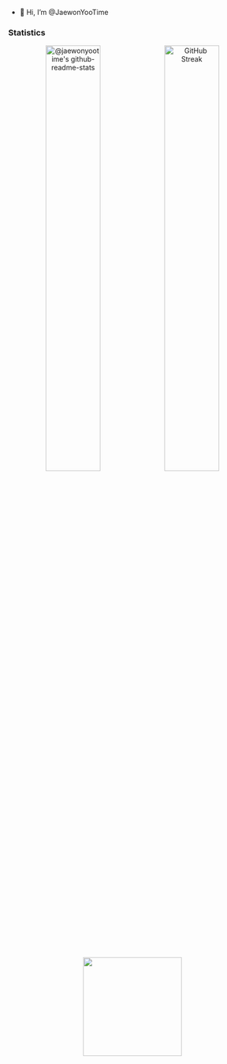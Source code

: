 - 👋 Hi, I’m @JaewonYooTime

### Statistics
<p align="center">
<a href="https://github.com/jaewonyootime"><img src="https://github-readme-stats-one-bice.vercel.app/api?username=jaewonyootime&show_icons=true&count_private=true&role=OWNER,ORGANIZATION_MEMBER,COLLABORATOR"  width="47%" alt="@jaewonyootime's github-readme-stats"/></a>
<a href="https://github.com/jaewonyootime"><img src="https://github-readme-streak-stats.herokuapp.com?user=jaewonyootime" width="47%" alt="GitHub Streak"/></a>
<p align="center">
<img height=200 align="center"src="https://github-readme-stats.vercel.app/api/top-langs/?username=jaewonyootime&hide=c%23,powershell,Mathematica,Ruby,Objective-C,Objective-C%2b%2b,Cuda&title_color=61dafb&text_color=ffffff&icon_color=61dafb&bg_color=20232a&langs_count=8&layout=compact&border_color=61dafb&hide_border=true&size_weight=0.5&count_weight=0.5"/>
</p>

